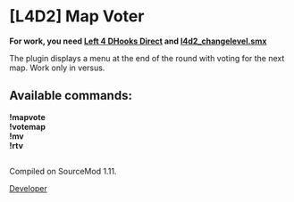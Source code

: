# [L4D2] Map Voter

**For work, you need [Left 4 DHooks Direct](https://forums.alliedmods.net/showthread.php?t=321696) and [l4d2_changelevel.smx](https://forums.alliedmods.net/showthread.php?t=319156)**

The plugin displays a menu at the end of the round with voting for the next map.
Work only in versus.

## Available commands:
__!mapvote__  
__!votemap__  
__!mv__  
__!rtv__  
##
Compiled on SourceMod 1.11.

[Developer](https://vk.com/pa4h1337)
